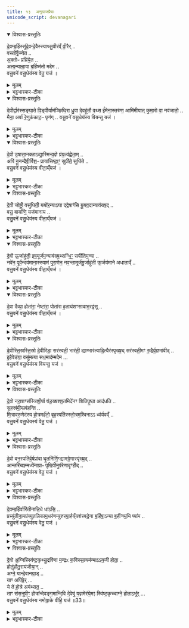 ```yaml
---
title: १३  अनूयाजप्रैषाः
unicode_script: devanagari
---
```



<details open><summary>विश्वास-प्रस्तुतिः</summary>

दे॒वम्ब॒र्हिस्सु॑दे॒वन्दे॒वैस्स्याथ्सु॒वीर॑व्ँ वी॒रैर् ..  
वस्तो᳚र्वृ॒ज्येत ..  
अ॒क्तोᳶ प्रभ्रि॑ये॒त ..  
अत्य॒न्यान्रा॒या ब॒र्हिष्म॑तो मदेम ..  
वसु॒वने॑ वसु॒धेय॑स्य वेतु॒ यज॑ ।   
</details>

<details><summary>मूलम्</summary>

दे॒वम्ब॒र्हिस्सु॑दे॒वन्दे॒वैस्स्याथ्सु॒वीर॑व्ँ वी॒रैर् ..  
वस्तो᳚र्वृ॒ज्येत ..  
अ॒क्तोᳶ प्रभ्रि॑ये॒त ..  
अत्य॒न्यान्रा॒या ब॒र्हिष्म॑तो मदेम ..  
वसु॒वने॑ वसु॒धेय॑स्य वेतु॒ यज॑ ।   
</details>

<details><summary>भट्टभास्कर-टीका</summary>

1अनूयाजप्रैषाः - देवं बर्हिरित्याद्याः ॥ देवं देवनशीलं बर्हिः बर्हिराधारोऽग्निः देवैः सुदेवं सुतृप्तदेवं यागद्वारेणास्तु । यद्वा - देवैस्सह सुदेवं शोभनदानमस्तु, वीरैश्च पुत्रादिभिः अस्मभ्यं देयैः सुवीरं शोभनपुत्रादिकमस्तु । वस्तोः देवानां वासाय वृज्येत लूयेत नित्यं, न वृधा वेद्यामाच्छादनाय । इडभावश्छान्दसः । अक्तोः स्रुचां हविषां वा अभिव्यक्तये प्रभ्रियेत संह्रियेत धार्येत नित्यम् । यद्वा - वस्तोः अहनि वृज्येत लूयेत । अक्तोः रात्रौ प्रभ्रियेत संह्रियेत । यथोक्तप्रतिपत्तिकमस्तु । अस्य बर्हिर्देवस्य प्रसादात् अन्यान् बर्हिष्मतः इतरान्यागयुक्तान् पुरुषान् राया धनेन अतिक्रम्य मदेम हृष्याम । वसुधेयस्य धनप्रदातुर्देवस्य वसुवने धनप्रदानाय वेतु आज्यं पिबतु । यज तदर्थं हे होतः! याज्यां पठ ॥
</details>

<details open><summary>विश्वास-प्रस्तुतिः</summary>

दे॒वीर्द्वार॑स्सङ्घा॒ते वि॒ड्वीर्याम॑ञ्छिथि॒रा ध्रु॒वा दे॒वहू॑तौ व॒थ्स ई॑मेना॒स्तरु॑ण॒ आमि॑मीयात् कुमा॒रो वा॒ नव॑जातो॒ ..  
मैना॒ अर्वा॑ रे॒णुक॑काट॒ᳶ पृण॑ग् ..
वसु॒वने॑ वसु॒धेय॑स्य वियन्तु यज॑ ।   
</details>

<details><summary>मूलम्</summary>

दे॒वीर्द्वार॑स्सङ्घा॒ते वि॒ड्वीर्याम॑ञ्छिथि॒रा ध्रु॒वा दे॒वहू॑तौ व॒थ्स ई॑मेना॒स्तरु॑ण॒ आमि॑मीयात् कुमा॒रो वा॒ नव॑जातो॒ ..  
मैना॒ अर्वा॑ रे॒णुक॑काट॒ᳶ पृण॑ग् ..
वसु॒वने॑ वसु॒धेय॑स्य वियन्तु यज॑ ।   
</details>

<details><summary>भट्टभास्कर-टीका</summary>

2देवीर्द्वार इति ॥ देवनशीलाः द्वारः संघाते संयोजने पिधानकाले विड्वीः विड्व्यः दृढाः । वीडेः छान्दसं ह्रस्वत्वम् । 'वीतो गुणवचनात्' इति ङिषि 'वा छन्दसि' इति पूर्वसवर्णदीर्घत्वम् । यामन् यामे निर्गमनकाले शिथिराः शिथिलाः शिथिलकवाटत्वात् । ध्रुवा नित्यप्रवृत्ता देवहूतौ देवानामाह्वाने एताः द्वारः वत्सो वा तरुणः कुमारो वा नवजातः जातमात्रः आ मिमीयात् आगत्य प्रविशेत् महावकाशत्वात् सर्वेषां प्रवेशमनु मन्यन्ते, न तु कश्चिदुपहन्यत इति, मानेन प्रवेशो लक्ष्यते । ईमिति चार्थे । यद्वा - ईमिति प्रश्ने, किं वत्सादिः कश्चिदपि एना आमिमीयात् आयात् आगत्य परिछिन्द्यात् आगत्य किं वा हिंस्यात् तस्मात् एना एवंगुणाः अर्वा पाप रेणुककाटः धूर्तः । यद्वा - अर्वा अकुशलः रेणुककाटः रेणूकृत्य दारणो विक्षेप्ता धुरणः । यद्वा - अर्वा अश्वः रोगुककाटः दुर्दान्तः अविधेयाः एता द्वारो मा पृणक् मा पृणक्तु आभिः संपृक्तो मा भूत् । पृची संपर्के, रौधादिकः, लङि लुङ्येव वा विकरणव्यत्ययेन श्नम् । वसुवन इत्यादि । गतम् ॥ वियन्त्विति विशेषः ॥

- वसुधेयस्य धनप्रदातुर्देवस्य वसुवने धनप्रदानाय वेतु आज्यं पिबतु । यज तदर्थं हे होतः! याज्यां पठ ॥
</details>

<details open><summary>विश्वास-प्रस्तुतिः</summary>

दे॒वी उ॒षासा॒नक्ताऽद्या॒स्मिन्य॒ज्ञे प्र॑य॒त्य॑ह्वेता॒म् ..  
अपि॑ नू॒नन्दैवी॒र्विश॒ᳶ प्राया॑सिष्टा॒ꣳ॒ सुप्री॑ते॒ सुधि॑ते ..  
वसु॒वने॑ वसु॒धेय॑स्य वीता॒य्ँयज॑ ।   
</details>

<details><summary>मूलम्</summary>

दे॒वी उ॒षासा॒नक्ताऽद्या॒स्मिन्य॒ज्ञे प्र॑य॒त्य॑ह्वेता॒म् ..  
अपि॑ नू॒नन्दैवी॒र्विश॒ᳶ प्राया॑सिष्टा॒ꣳ॒ सुप्री॑ते॒ सुधि॑ते ..  
वसु॒वने॑ वसु॒धेय॑स्य वीता॒य्ँयज॑ ।   
</details>

<details><summary>भट्टभास्कर-टीका</summary>

3देवी उषासा नक्तेति । । देवनशीले उषासा नक्ता अहश्च रात्रिश्च अद्य अस्मिन्नहनि अस्मिन् यज्ञे पशुयागे प्रयती प्रवर्तमाने अविच्छेदेन वर्तमाने अह्वेतां देवादीनाह्वातव्यानह्वयेताम् । छान्दसे लुडि; 'लिपि सिचि ह्वश्च' इत्यङ् । अपिनूनमिति अभिमतसिद्ध्युद्भावने । एते अहोरात्रे दैवीः विशः देवसम्बन्धिनीरपि प्रजा नूनं प्रायासिष्टां आह्वातुं तत्सकाशमपि प्रयाताम् । तत्किं नाम न साधयत एते । 'देवाद्यञञौ' इत्यञ्, यातेः छान्दसे लुङि 'यमरमनमाताम्' इति सगिटौ । सुप्रीते स्वयं च सुष्ठु प्रीते न तु वैमुख्यं भजमाने सुधिते सुष्ठु प्रारब्धनिर्वहणपरे च भूत्वा प्रायासिष्टां ननूमिति । 'सुधितवसुधित' इति निपात्यते । वसुवन इत्यादि । गतम् । वीतामिति विशेषः ॥

- वसुधेयस्य धनप्रदातुर्देवस्य वसुवने धनप्रदानाय वेतु आज्यं पिबतु । यज तदर्थं हे होतः! याज्यां पठ ॥
</details>

<details open><summary>विश्वास-प्रस्तुतिः</summary>

दे॒वी जोष्ट्री॒ वसु॑धिती॒ ययो॑र॒न्याऽघा द्द्वेषाꣳ॑सि यू॒यव॒दान्याव॑ख्ष॒द् ..  
वसु॒ वार्या॑णि॒ यज॑मानाय ..   
वसु॒वने॑ वसु॒धेय॑स्य वीता॒य्ँयज॑ ।   
</details>

<details><summary>मूलम्</summary>

दे॒वी जोष्ट्री॒ वसु॑धिती॒ ययो॑र॒न्याऽघा द्द्वेषाꣳ॑सि यू॒यव॒दान्याव॑ख्ष॒द् ..  
वसु॒ वार्या॑णि॒ यज॑मानाय ..   
वसु॒वने॑ वसु॒धेय॑स्य वीता॒य्ँयज॑ ।   
</details>

<details><summary>भट्टभास्कर-टीका</summary>

4देवी जोष्ट्री इति ॥ देव्यौ जोष्ट्र्यौ जोषयित्र्यौ यजमानानां विघ्ननिवारणेन अभिमतफलप्रापणेन च । तदेवाह - वसुधिती वसु यज्ञफलं तस्य दात्र्यौ, कर्तरि क्तिच्, दासीभारादिर्द्रष्टव्यः । यद्बा - वसूनि धितीनि देयानि ययोरिति कर्मणि क्तिनि बहुव्रीहिः । 'सुधितवसुधित' इति हिभावाभावः । ययोर्मध्ये अन्या एका अघा पापानि द्वेषांसि द्वेष्याणि च रक्षःप्रभृतीनि युयवत् पृथक्कुर्यात् नाशयेत् । यौतेर्लैटि अडागमः, शपः श्लुः, मध्योदात्तत्वं छान्दसम् । यद्वा - विकरणव्यत्ययेन शश्च क्रियते, 'छन्दस्युभयथा ' इत्यार्धधातुकत्वेन ङित्त्वाभावात् गुणः, 'एकान्याभ्याम्' इति निघाताभावः । ययोश्च अन्या एका वसूनि धनानि वार्याणि वरणीयानि यजमानाय आवक्षत् वहति । 'सिब्बहुलं लेटि' इति सिप्, 'ईडवन्द' इति ण्यदन्तस्य आद्युदात्तत्वम् । वसुवन इत्यादि । गतम् ॥

 - वसुधेयस्य धनप्रदातुर्देवस्य वसुवने धनप्रदानाय वेतु आज्यं पिबतु । यज तदर्थं हे होतः! याज्यां पठ ॥
</details>

<details open><summary>विश्वास-प्रस्तुतिः</summary>

दे॒वी ऊ॒र्जाहु॑ती॒ इष॒मूर्ज॑म॒न्याव॑ख्ष॒थ्सग्धि॒ꣳ॒ सपी॑तिम॒न्या ..   
नवे॑न॒ पूर्व॒न्दय॑माना॒स्स्याम॑ पुरा॒णेन॒ नव॒न्तामूर्ज॑मू॒र्जाहु॑ती ऊ॒र्जय॑माने अधाताव्ँ ..  
वसु॒वने॑ वसु॒धेय॑स्य वीता॒य्ँयज॑ ।   
</details>

<details><summary>मूलम्</summary>

दे॒वी ऊ॒र्जाहु॑ती॒ इष॒मूर्ज॑म॒न्याव॑ख्ष॒थ्सग्धि॒ꣳ॒ सपी॑तिम॒न्या ..   
नवे॑न॒ पूर्व॒न्दय॑माना॒स्स्याम॑ पुरा॒णेन॒ नव॒न्तामूर्ज॑मू॒र्जाहु॑ती ऊ॒र्जय॑माने अधाताव्ँ ..  
वसु॒वने॑ वसु॒धेय॑स्य वीता॒य्ँयज॑ ।   
</details>

<details><summary>भट्टभास्कर-टीका</summary>

5देवी ऊर्जाहुती इत्यादि ॥ देव्यौ ऊर्जाहुत्यौ ऊर्जा रसस्य भावयित्र्यौ । पूर्ववत्पररूपे आकारोपजनश्च । हविषां निर्वोढ्र्यौ उच्येते । ययोः अन्या एका इषं अन्नं ऊर्जं रसं च देवेभ्यः वक्षत् वहति प्रापयति आवहति उत्पादयति वा । पूर्ववत् लेटि सिप् । ययोश्च अन्या सग्धिं सहाशनं सपीतिं सहपानं च देवानां वक्षदित्येव । चमकेषु पदे व्याख्याते ।   

इदानीमात्मार्थमप्यूर्जं प्रार्थयते - नवेन व्रीह्यादिना सहैव पूर्वं पुराणव्रीह्यादिकं दयमानाः रक्षन्तः कुसूलादिषु स्थापयन्तः । यद्वा - दयमानाः दधानाः ब्राह्मणादिभ्यः सहैव ददानाः स्याम त्वत्प्रसादादिति यावत् । नवोत्पत्तिपर्यन्तं अक्षीणपुराणधान्याः पुराणदायिन एव स्याम, तथा पुराणेन धान्येन सहैव नवं धान्यं दयमानाः स्याम, सत्स्वेव पुराणेषु नवं दयमानाः स्याम, पुराणेषु क्षीणेषु लवितारो मा भूमेति यावत् । 'चादिलोपे विभाषा' इति निघाताभावः । तां तादृशीं उपर्युपर्युपचीयमानबहुदिधनवपुराणधान्यपूर्णमहाकुसूलशतसंकटग्रहोपग्रहव्यापिनीं ऊर्जं अन्नं व्रीह्यादिलक्षणं ऊर्जाहुती दैव्यौ अस्मभ्यं अधातां दत्तां ऊर्जयमाने सर्वस्य लोकस्य ऊर्जं अन्नं कुर्वाणे । 'तत्करोति' इति णिच् । 'प्रकृत्यैकाच्' इति प्रकृतिभावः । दधातेः छान्दसे लुङि 'गातिस्था' इति सिचो लुक् । वसुवन इत्यादि । गतम् ॥

-  वसुधेयस्य धनप्रदातुर्देवस्य वसुवने धनप्रदानाय वेतु आज्यं पिबतु । यज तदर्थं हे होतः! याज्यां पठ ॥
</details>

<details open><summary>विश्वास-प्रस्तुतिः</summary>

दे॒वा दैव्या॒ होता॑रा॒ नेष्टा॑रा॒ पोता॑रा ह॒ताघ॑शꣳसावाभ॒रद्व॑सू ..  
वसु॒वने॑ वसु॒धेय॑स्य वीता॒य्ँयज॑ ।   
</details>

<details><summary>मूलम्</summary>

दे॒वा दैव्या॒ होता॑रा॒ नेष्टा॑रा॒ पोता॑रा ह॒ताघ॑शꣳसावाभ॒रद्व॑सू ..  
वसु॒वने॑ वसु॒धेय॑स्य वीता॒य्ँयज॑ ।   
</details>

<details><summary>भट्टभास्कर-टीका</summary>

6देवा दैव्येति ॥ देवा देवनशीलौ दैव्या देवानां संबन्धिनौ होतारौ नेष्टारौ नेतारौ यज्ञस्य पोतारौ शोधयितारौ । सर्वत्र 'सुपां सुलुक्' इत्याकारः । हताघशंसौ हता अघशंसा पापबुद्धयः याभ्यां तादृशौ आभरद्वसू आह्रियमाणधनौ । व्यत्ययेन कर्मणि कर्तृप्रत्ययः । यद्वा - वसुनः आहर्तारौ, पूर्वापरविनिमयः छान्दसः । वसुवन इत्यादि । गतम् ॥

- वसुधेयस्य धनप्रदातुर्देवस्य वसुवने धनप्रदानाय वेतु आज्यं पिबतु । यज तदर्थं हे होतः! याज्यां पठ ॥
</details>

<details open><summary>विश्वास-प्रस्तुतिः</summary>

दे॒वीस्ति॒स्रस्ति॒स्रो दे॒वीरिडा॒ सर॑स्वती॒ भार॑ती॒ द्याम्भार॑त्यादि॒त्यैर॑स्पृख्ष॒थ् सर॑स्वती॒मꣳ रु॒द्रैर्य॒ज्ञमा॑वीद्‌ ..  
इ॒हैवेड॑या॒ वसु॑मत्या सध॒माद॑म्मदेम ...  
वसु॒वने॑ वसु॒धेय॑स्य वियन्तु॒ यज॑ ।    
</details>

<details><summary>मूलम्</summary>

दे॒वीस्ति॒स्रस्ति॒स्रो दे॒वीरिडा॒ सर॑स्वती॒ भार॑ती॒ द्याम्भार॑त्यादि॒त्यैर॑स्पृख्ष॒थ् सर॑स्वती॒मꣳ रु॒द्रैर्य॒ज्ञमा॑वीद्‌ ..  
इ॒हैवेड॑या॒ वसु॑मत्या सध॒माद॑म्मदेम ...  
वसु॒वने॑ वसु॒धेय॑स्य वियन्तु॒ यज॑ ।    
</details>

<details><summary>भट्टभास्कर-टीका</summary>

7देवीस्तिस्र इति ॥ देव्यः तिस्रः इडा सरस्वती भारती च, ताः सर्वदा तिस्रः संभूय देवीः देव्यः दीव्यन्त्यः । तासु मध्ये भारती देवी आदित्यैस्सह द्यां द्युस्थानं लोकं अस्पृक्षत् स्पृशतु हविर्भिः देवांस्तर्पयतु । छान्दसे लुङि 'शल इगुपधात्' इति क्सः । सरस्वती देवी रुद्रैस्सह इमं यज्ञं आवीत् अवतु रक्षतु अत्रैव स्थित्वा यज्ञं निर्वर्तयतु । अथ इडया देव्या वसुमत्या वसुभिः तद्वत्या सधमादं सहस्थानमदं यथातथा । यद्वा - सह मदित्वा मदित्वा मदेम माद्येम । 'लिङ्याशिष्यङ्' । इहैव यज्ञे यज्ञफलेन अस्मान् योजयत्विति । वसुवन इत्यादि । गतम् ॥  
- वसुधेयस्य धनप्रदातुर्देवस्य वसुवने धनप्रदानाय वेतु आज्यं पिबतु । यज तदर्थं हे होतः! याज्यां पठ ॥
</details>

<details open><summary>विश्वास-प्रस्तुतिः</summary>

दे॒वो नरा॒शꣳस॑स्त्रिशी॒र्षा ष॑ड॒ख्षश्श॒तमिदे॑नꣳ शितिपृ॒ष्ठा आद॑धति ..   
स॒हस्र॑मी॒म्प्रव॑हन्ति ..  
मि॒त्रावरु॒णेद॑स्य हो॒त्रमर्ह॑तो॒ बृह॒स्पति॑स्स्तो॒त्रम॒श्विनाऽऽ ध्व॑र्यवव्ँ ..  
वसु॒वने॑ वसु॒धेयस्य॑ वेतु॒ यज॑ ।   
</details>

<details><summary>मूलम्</summary>

दे॒वो नरा॒शꣳस॑स्त्रिशी॒र्षा ष॑ड॒ख्षश्श॒तमिदे॑नꣳ शितिपृ॒ष्ठा आद॑धति ..   
स॒हस्र॑मी॒म्प्रव॑हन्ति ..  
मि॒त्रावरु॒णेद॑स्य हो॒त्रमर्ह॑तो॒ बृह॒स्पति॑स्स्तो॒त्रम॒श्विनाऽऽ ध्व॑र्यवव्ँ ..  
वसु॒वने॑ वसु॒धेयस्य॑ वेतु॒ यज॑ ।   
</details>

<details><summary>भट्टभास्कर-टीका</summary>

8देवो नराशंस इति ॥ देवनशीलो नरैः शंसनीयः यज्ञात्मा त्रिशीर्षा त्रिभिस्सवनैः प्रदानैः तद्वान्, निरुदकादित्वादुत्तरपदान्तोदात्तत्वम् । षडक्षः षड्भिरक्षस्थानीयैः ऋतुभिः तद्वान् ऋतुग्रहाभिप्रायं वा, सतिशिष्टः समासान्तस्स्वरः प्रवर्तते । 'बहुव्रीहौ सक्थ्यक्ष्णोः' इति षच् । शतमित् शतमेव बह्व्यः शितिपृष्ठाः शुक्लपृष्ठाः दक्षिणाः शुक्लधनात्मिका एनं यज्ञं आदधति आभिमुख्येन धारयन्ति, सहस्रमीं सहस्रमे दक्षिणाः एनं प्रवहन्ति फलसाधनसमर्थं कुर्वन्ति कस्यचित्सहस्रदक्षिणत्वात् यज्ञजात्यभिप्रायेणोच्यते । 'शितेर्नित्या बह्वच्' इत्युत्तरपदान्तोदात्तत्वम् । मित्रावरुणावेव, 'देवताद्वन्द्वे च' इति द्व्युदात्तत्वम् । अस्य यज्ञस्य होत्रं हवनं होतृत्वं अर्हतः नान्यः, बृहस्पतिरेव स्तोत्रं स्तवं औद्गात्रमर्हतीति । 'चादिलोपे विभाषा' इत्याख्यातं न निहन्यते । अश्विनावेव आध्वर्यवं अध्वर्योः कृत्यं अर्हतः । उत्सादित्वादङ् । वसुवन इति । गतम् ॥

- वसुधेयस्य धनप्रदातुर्देवस्य वसुवने धनप्रदानाय वेतु आज्यं पिबतु । यज तदर्थं हे होतः! याज्यां पठ ॥
</details>

<details open><summary>विश्वास-प्रस्तुतिः</summary>

दे॒वो वन॒स्पति॑र्व॒र्षप्रा॑वा घृ॒तनि॑र्णि॒ग्द्यामग्रे॒णास्पृ॑ख्ष॒द् ..   
आन्तरि॑ख्ष॒म्मध्ये॑नाप्राᳶ पृथि॒वीमुप॑रेणादृꣳहीद् ..   
वसु॒वने॑ वसु॒धेय॑स्य वेतु॒ यज॑ ।   
</details>

<details><summary>मूलम्</summary>

दे॒वो वन॒स्पति॑र्व॒र्षप्रा॑वा घृ॒तनि॑र्णि॒ग्द्यामग्रे॒णास्पृ॑ख्ष॒द् ..   
आन्तरि॑ख्ष॒म्मध्ये॑नाप्राᳶ पृथि॒वीमुप॑रेणादृꣳहीद् ..   
वसु॒वने॑ वसु॒धेय॑स्य वेतु॒ यज॑ ।   
</details>

<details><summary>भट्टभास्कर-टीका</summary>

9देवो वनस्पतिरिति ॥ देवनशलिः वनस्पतिः वर्षप्रावा वर्षस्य प्रापयिता यागद्वारेण । प्रपूर्वादवतेः 'गतिकारकयोरपि' इत्यसुन्, पूर्वपदप्रकृतिस्वरत्वं च । यद्वा - वर्षस्य प्रावा पूरयिता । 'आतो मनिन्' इति प्रातेर्वनिप्, दासीभारादिर्द्रष्टव्यः । घृतनिर्णिक् घृतस्य उदकस्य हेतुभूतं रूपमस्येति । यद्वा - उदकेन निर्वर्तितरूपः घृतस्य वा निर्णेक्ता शोधयिता समर्थयिता । दासीभारादिरेव । द्यां द्युलोकं अग्रेण अस्पृक्षत् स्पृशत्विति यावत् । लुङि पूर्ववत् क्सः । मध्येनान्तरिक्षमाप्राः आपूरयतु, रक्षार्थं व्याप्नोतु । प्रा पूरणे, लुङि पुरुषव्यत्ययः, 'मन्त्रे घस' इति च्छेर्लुक् । उपरेण मूलेन अतष्टप्रदेशेन पृथिवीं अदृंहीत् स्तम्भयतु । वसुवन इत्यादि । गतम् ॥
- वसुधेयस्य धनप्रदातुर्देवस्य वसुवने धनप्रदानाय वेतु आज्यं पिबतु । यज तदर्थं हे होतः! याज्यां पठ ॥
</details>

<details open><summary>विश्वास-प्रस्तुतिः</summary>

दे॒वम्ब॒र्हिर्वारि॑तीनान्नि॒धे धा॑ऽसि॒ ..  
प्रच्यु॑तीना॒मप्र॑च्युतन्निकाम॒धर॑णम्पुरुस्पा॒र्हय्ँयश॑स्वदे॒ना ब॒र्हिषा॒ऽन्या ब॒र्हीꣳष्य॒भि ष्या॑म ..  
वसु॒वने॑ वसु॒धेय॑स्य वेतु॒ यज॑ ।   
</details>

<details><summary>मूलम्</summary>

दे॒वम्ब॒र्हिर्वारि॑तीनान्नि॒धे धा॑ऽसि॒ ..  
प्रच्यु॑तीना॒मप्र॑च्युतन्निकाम॒धर॑णम्पुरुस्पा॒र्हय्ँयश॑स्वदे॒ना ब॒र्हिषा॒ऽन्या ब॒र्हीꣳष्य॒भि ष्या॑म ..  
वसु॒वने॑ वसु॒धेय॑स्य वेतु॒ यज॑ ।   
</details>

<details><summary>भट्टभास्कर-टीका</summary>

10देवं बर्हिरिति ॥ देवनशीलं बर्हिः बर्हयितृ वर्धयितृ वारितीनां उदकगतीनां यागद्वारेण उदकप्राप्तिहेतुः । निधे निदानार्थं अविचलितावस्थानार्थम् । क्विप्यातो लोपः, उदात्तनिवृतिस्वरेण विभक्तेरुदात्तत्वम् । यद्वा - कृत्यार्थे केप्रत्ययः । धासि ददाति हवींषि । पुरुषव्यत्ययः, वेत्वित्यनेन सामानाधिकरण्यात्, शपो लुक् । यद्वा - वारितीनां निधानाय दधाति । प्रच्युतीनां प्रच्युतिमतां अन्येषां शुष्यतां मध्ये स्वयं अप्रच्युतं अप्रच्युतिकम् । यद्वा - तेषामप्रच्युतहेतुः । निकामधरणं स्वेच्छया धारयितृ पर्याप्तं वा धारणाय पुरुस्पार्हं पुरुभिस्स्पृहणीयम् । विकारः छान्दसः । यशस्वत् यशस्करं उदकहेतुर्वा । एना एतेन महानुभावेन बर्हिषा अन्यानि बर्हींषि बर्हिष्मतो यजमानान् अभिष्याम अभिभवेम । 'उपसर्गप्रादुर्भ्यां' इति षत्वम् । वसुवन इत्यादि । गतम् ॥

-  वसुधेयस्य धनप्रदातुर्देवस्य वसुवने धनप्रदानाय वेतु आज्यं पिबतु । यज तदर्थं हे होतः! याज्यां पठ ॥
</details>

<details open><summary>विश्वास-प्रस्तुतिः</summary>

दे॒वो अ॒ग्निस्स्वि॑ष्ट॒कृथ्सु॒द्रवि॑णा म॒न्द्रᳵ क॒विस्स॒त्यम॑न्माऽऽय॒जी होता॒ ..  
होतु॑र्होतु॒राय॑जीया॒न् ..  
अग्ने॒ यान्दे॒वानया॒ड् ..  
याꣳ अपि॑प्रे॒र् ...  
ये ते॑ हो॒त्रे अम॑थ्सत॒ ..  
ताꣳ स॑स॒नुषी॒ꣳ॒ होत्रा᳚न्देवङ्ग॒मान्दि॒वि दे॒वेषु॑ य॒ज्ञमेर॑ये॒मꣵ स्वि॑ष्ट॒कृच्चाग्ने॒ होताऽभू᳚र् ...  
वसु॒वने॑ वसु॒धेय॑स्य नमोवा॒के वीहि॒ यज॑ ॥33॥  
</details>

<details><summary>मूलम्</summary>

दे॒वो अ॒ग्निस्स्वि॑ष्ट॒कृथ्सु॒द्रवि॑णा म॒न्द्रᳵ क॒विस्स॒त्यम॑न्माऽऽय॒जी होता॒ ..  
होतु॑र्होतु॒राय॑जीया॒न् ..  
अग्ने॒ यान्दे॒वानया॒ड् ..  
याꣳ अपि॑प्रे॒र् ...  
ये ते॑ हो॒त्रे अम॑थ्सत॒ ..  
ताꣳ स॑स॒नुषी॒ꣳ॒ होत्रा᳚न्देवङ्ग॒मान्दि॒वि दे॒वेषु॑ य॒ज्ञमेर॑ये॒मꣵ स्वि॑ष्ट॒कृच्चाग्ने॒ होताऽभू᳚र् ...  
वसु॒वने॑ वसु॒धेय॑स्य नमोवा॒के वीहि॒ यज॑ ॥33॥  
</details>

<details><summary>भट्टभास्कर-टीका</summary>

11देवो अग्निरिति ॥ इष्टिहौत्रे व्याख्यातम् । नमोवाके वीहि यजेति विशेषः । हे अग्ने! वसुवने लाभाय लब्धस्य च धारणाय अन्नस्य च पक्तृत्वाय अस्माकं इदं आज्यं वीहि पिब । होतस्त्वमपि यजेति ॥



- सु॒द्रवि॑णा म॒न्द्रᳵ क॒विः ।  
दे॒वो अ॒ग्निस्स्वि॑ष्ट॒कृत् ।  
स॒त्यम॑न्माय॒जी होता᳚ ।  
होतु॑र्होतु॒राय॑जीयान् ।  
अग्ने॒ यान्दे॒वानया᳚ट् ।  

- सुद्रविणाः शोभनधनः सकारान्तं शब्दान्तरमिदम् । मन्द्रः मन्दनशीलः मन्दयिता वा सर्वेषां, कविः क्रान्तदशनः, सत्यमन्मा सत्यमनसः, अमोघमतिः, आयजी मर्यादया यथाविधानं‍ यष्टा, होतुर्होतुः सर्वस्मात् अन्यस्माद्धोतुः आयजीयान् अतिशयेनायष्टा, 'तुश्छदसि' इति आयष्टृशब्दात् ईयसुन् । हे अग्ने! ईदृशस्त्वं यान् देवान् अयाट् अयाक्षीः । पूर्वदिडभावो वृद्धिश्च । यानित्यस्य रुत्वानुनासिकावुक्तौ ।   


- याꣳ अपि॑प्रेः ।  
ये ते॑ हो॒त्रे अम॑थ्सत ।  
ताꣳ स॑स॒नुषी॒ꣳ॒ होत्रा᳚न्देवङ्ग॒माम् ।  
दि॒वि दे॒वेषु॑ य॒ज्ञमेर॑ये॒मम् ।  



- याꣳ अपि॑प्रे॒र् ये ते॑ हो॒त्रे अम॑थ्सत॒ ताꣳ स॑स॒नुषी॒ꣳ॒ होत्रा᳚न्देवङ्ग॒मान् दि॒वि दे॒वेषु॑ य॒ज्ञमेर॑ये॒मम् ।   

  -  टीका यांश्च देवान् अपिप्रेः अप्रीणयः । प्रीणतेर्लङि 'बहुलं छन्दसि' इति शपः श्लुः । ये च ते तव होत्रे होतृकृत्ये याजमाने अमत्सत अमाद्यन् तेषु देवेषु दिवि स्थितेषु तां त्वदीयां ससजुषीं हवींषि देवेभ्यो दत्तवतीम् । सनेतेः लिटः क्वसुरादेशः । होत्रां होतृकृत्यां देवंगमां देवानेव गच्छन्तीम् । 'गमश्च ' इति खच् । तां इमां एरय आभिमुख्येन प्रापय, इमं च यज्ञं एरय देवानां भोगाय कुरु ।   
  
- स्वि॒ष्ट॒कृच्चाग्ने॒ होताऽभूः᳚ ।   
  - टीका
हे अग्ने! स्विष्टकृत् शोभनयजनकारी च होता अभूः अभवः छान्दसो लुङ् । 'चवायोगे प्रथमा' इति निघाताभावे आट उदात्तत्वम् ।   

इति तैत्तिरीयब्राह्मणे तृतीये षष्ठे पशुहौत्रे त्रयोदशोऽनुवाकः ॥  

</details>

